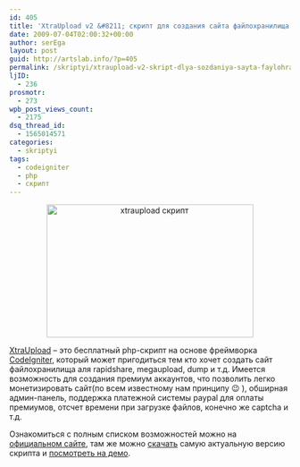 ```yaml
---
id: 405
title: 'XtraUpload v2 &#8211; скрипт для создания сайта файлохранилища'
date: 2009-07-04T02:00:32+00:00
author: serEga
layout: post
guid: http://artslab.info/?p=405
permalink: /skriptyi/xtraupload-v2-skript-dlya-sozdaniya-sayta-faylohranilischa/
ljID:
  - 236
prosmotr:
  - 273
wpb_post_views_count:
  - 2175
dsq_thread_id:
  - 1565014571
categories:
  - skriptyi
tags:
  - codeigniter
  - php
  - скрипт
---
```

<center>
  <a href="http://artslab.info/wp-content/uploads/xtraupload.jpg"><img src="http://artslab.info/wp-content/uploads/xtraupload.jpg" alt="xtraupload скрипт" title="xtraupload" width="370" height="238" class="alignnone size-full wp-image-872" /></a>
</center>



<a href="http://xtrafile.com/products/xtraupload-v2/" target="_blank">XtraUpload</a> &#8211; это бесплатный php-скрипт на основе фреймворка <a href="http://codeigniter.com/" target="_blank">CodeIgniter</a>, который может пригодиться тем кто хочет создать сайт файлохранилища аля rapidshare, megaupload, dump и т.д. Имеется возможность для создания премиум аккаунтов, что позволить легко монетизировать сайт(по всем известному нам принципу 😉 ), обширная админ-панель, поддержка платежной системы paypal для оплаты премиумов, отсчет времени при загрузке файлов, конечно же captcha и т.д.

Ознакомиться с полным списком возможностей можно на <a href="http://xtrafile.com/products/xtraupload-v2/" target="_blank">официальном сайте</a>, там же можно <a href="http://xtrafile.com/products/xtraupload-v2/" target="_blank">скачать</a> самую актуальную версию скрипта и <a href="http://xtrafile.com/xu" target="_blank">посмотреть на демо</a>.